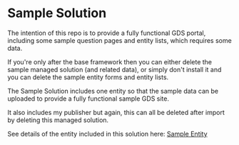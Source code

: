 # Sample Solution

The intention of this repo is to provide a fully functional GDS portal, including some sample question pages and entity lists, which requires some data.

If you're only after the base framework then you can either delete the sample managed solution (and related data), or simply don't install it and you can delete the sample entity forms and entity lists.

The Sample Solution includes one entity so that the sample data can be uploaded to provide a fully functional sample GDS site.

It also includes my publisher but again, this can all be deleted after import by deleting this managed solution.

See details of the entity included in this solution here: [Sample Entity](sample-data-entities/sample-entity.md)

